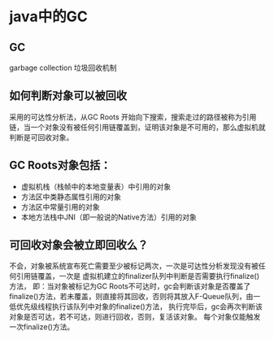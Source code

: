 # java中的GC 

## GC 
garbage collection  垃圾回收机制

## 如何判断对象可以被回收

采用的可达性分析法，从GC Roots 开始向下搜索，搜索走过的路径被称为引用链，当一个对象没有被任何引用链覆盖到，证明该对象是不可用的，那么虚拟机就判断是可回收对象。

## GC Roots对象包括：

* 虚拟机栈（栈帧中的本地变量表）中引用的对象
* 方法区中类静态属性引用的对象
* 方法区中常量引用的对象
* 本地方法栈中JNI（即一般说的Native方法）引用的对象

## 可回收对象会被立即回收么？

不会，对象被系统宣布死亡需要至少被标记两次，一次是可达性分析发现没有被任何引用链覆盖，一次是 虚拟机建立的finalizer队列中判断是否需要执行finalize()方法，
即：当对象被标记为GC Roots不可达时，gc会判断该对象是否覆盖了finalize()方法，若未覆盖，则直接将其回收，否则将其放入F-Queue队列，由一低优先级线程执行该队列中对象的finalize()方法，
执行完毕后，gc会再次判断该对象是否可达，若不可达，则进行回收，否则，复活该对象。
每个对象仅能触发一次finalize()方法。